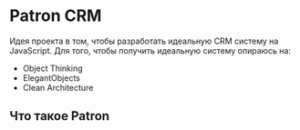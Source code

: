 # Patron CRM

Идея проекта в том, чтобы разработать идеальную CRM систему на JavaScript.
Для того, чтобы получить идеальную систему опираюсь на:
- Object Thinking
- ElegantObjects
- Clean Architecture

## Что такое Patron
